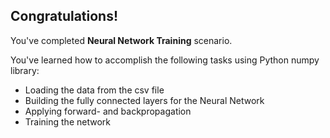 ## Congratulations!

You've completed **Neural Network Training** scenario.

You've learned how to accomplish the following tasks using Python numpy library:

* Loading the data from the csv file
* Building the fully connected layers for the Neural Network
* Applying forward- and backpropagation
* Training the network
